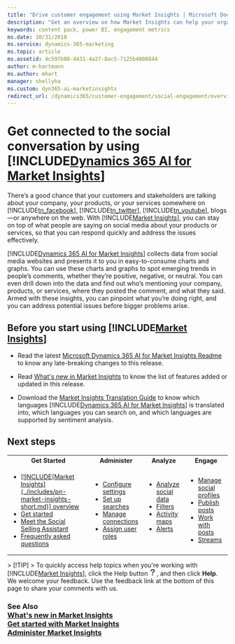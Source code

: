 ```yaml
---
title: "Drive customer engagement using Market Insights | Microsoft Docs"
description: "Get an overview on how Market Insights can help your organization to become more effective on social media."
keywords: content pack, power BI, engagement metrics
ms.date: 10/31/2018
ms.service: dynamics-365-marketing
ms.topic: article
ms.assetid: 4c597b80-d431-4a27-8ac5-7125b4008844
author: m-hartmann
ms.author: mhart
manager: shellyha
ms.custom: dyn365-ai-marketinsights
redirect_url: /dynamics365/customer-engagement/social-engagement/overview
---
```

# Get connected to the social conversation by using [!INCLUDE[Dynamics 365 AI for Market Insights](../includes/pn-market-insights-long.md)]
There’s a good chance that your customers and stakeholders are talking about your company, your products, or your services somewhere on [!INCLUDE[tn_facebook](../includes/tn-facebook.md)], [!INCLUDE[tn_twitter](../includes/tn-twitter.md)], [!INCLUDE[tn_youtube](../includes/tn-youtube.md)], blogs—or anywhere on the web. With [!INCLUDE[Market Insights](../includes/pn-market-insights-short.md)], you can stay on top of what people are saying on social media about your products or services, so that you can respond quickly and address the issues effectively.  

 [!INCLUDE[Dynamics 365 AI for Market Insights](../includes/pn-market-insights-long.md)] collects data from social media websites and presents it to you in easy-to-consume charts and graphs. You can use these charts and graphs to spot emerging trends in people’s comments, whether they’re positive, negative, or neutral. You can even drill down into the data and find out who’s mentioning your company, products, or services, where they posted the comment, and what they said. Armed with these insights, you can pinpoint what you’re doing right, and you can address potential issues before bigger problems arise.  

## Before you start using [!INCLUDE[Market Insights](../includes/pn-market-insights-short.md)]  

- Read the latest [Microsoft Dynamics 365 AI for Market Insights Readme](http://go.Microsoft.com/fwlink/p/?LinkId=393612) to know any late-breaking changes to this release.  

- Read [What's new in Market Insights](what-s-new.md) to know the list of features added or updated in this release.  

- Download the [Market Insights Translation Guide](http://go.Microsoft.com/fwlink/p/?LinkID=391086) to know which languages [!INCLUDE[Dynamics 365 AI for Market Insights](../includes/pn-market-insights-long.md)] is translated into, which languages you can search on, and which languages are supported by sentiment analysis.  

## Next steps  

<table style="width:auto">
  <tr>
    <th>Get Started</th>
    <th>Administer</th> 
    <th>Analyze</th>
    <th>Engage</th>
  </tr>
  <tr></tr>
  <tr>
    <td>
    <ul>
  <li><a href="overview.md" data-raw-source="[Market Insights overview](overview.md)">[!INCLUDE[Market Insights](../includes/pn-market-insights-short.md)] overview</a></li>
  <li><a href="get-started.md" data-raw-source="[Get started](get-started.md)">Get started</a></li>
  <li><a href="social-selling-assistant-overview.md" data-raw-source="[Meet the Social Selling Assistant](social-selling-assistant-overview.md)">Meet the Social Selling Assistant</a></li>
  <li><a href="faq.md" data-raw-source="[Frequently asked questions](faq.md)">Frequently asked questions</a></li>
</ul>
        </td>
    <td>
    <ul>
    <li><a href="manage-global-settings.md" data-raw-source="[Configure settings](manage-global-settings.md)">Configure settings</a></li>
<li><a href="set-up-searches.md" data-raw-source="[Set up searches](set-up-searches.md)">Set up searches</a></li>
<li><a href="manage-connections.md" data-raw-source="[Manage connections](manage-connections.md)">Manage connections</a></li>
<li><a href="assign-user-roles.md" data-raw-source="[Assign user roles](assign-user-roles.md)">Assign user roles</a></li>
    </td> 
    <td>
    <ul>
    <li><a href="analyze-social-data-using-widgets.md" data-raw-source="[Analyze social data](analyze-social-data-using-widgets.md)">Analyze social data</a></li>
<li><a href="use-filters.md" data-raw-source="[Filters](use-filters.md)">Filters</a></li>
<li><a href="activity-maps.md" data-raw-source="[Activity maps](activity-maps.md)">Activity maps</a></li>
<li><a href="email-alerts.md" data-raw-source="[Alerts](email-alerts.md)">Alerts</a></li><br/>    </ul>
    </td>
    <td>
    <ul>
    <li><a href="manage-social-profiles.md" data-raw-source="[Manage social profiles](manage-social-profiles.md)">Manage social profiles</a></li>
<li><a href="publish-react-posts.md" data-raw-source="[Publish posts](publish-react-posts.md)">Publish posts</a></li>
<li><a href="work-with-posts.md" data-raw-source="[Work with posts](work-with-posts.md)">Work with posts</a></li>
<li><a href="social-center.md" data-raw-source="[Streams](social-center.md)">Streams</a></li></ul>
    </td>
  </tr>

</table>

&gt; [!TIP]
&gt;  To quickly access help topics when you&#39;re working with [!INCLUDE[Market Insights](../includes/pn-market-insights-short.md)], click the Help button <img src="media/help-icon.png" alt="Help button" title="Help button"/>, and then click **Help**.<br/>
We welcome your feedback. Use the feedback link at the bottom of this page to share your comments with us.<br/>
### See Also<br/><a href="what-s-new.md" data-raw-source="[What&#39;s new in Market Insights](what-s-new.md)">What&#39;s new in Market Insights</a><br/><a href="get-started.md" data-raw-source="[Get started with Market Insights](get-started.md)">Get started with Market Insights</a><br/><a href="settings-administration.md" data-raw-source="[Administer Market Insights](settings-administration.md)">Administer Market Insights</a>
